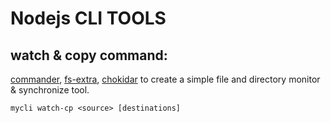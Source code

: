 # Nodejs CLI TOOLS

## watch & copy command:

[commander](https://github.com/tj/commander), [fs-extra](https://github.com/jprichardson/node-fs-extra), [chokidar](https://github.com/paulmillr/chokidar)
	to create a simple file and directory monitor & synchronize tool.

	mycli watch-cp <source> [destinations]
